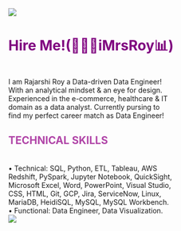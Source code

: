<img src="https://media.licdn.com/dms/image/v2/D4E16AQHCq3Ptdj4Y1A/profile-displaybackgroundimage-shrink_350_1400/profile-displaybackgroundimage-shrink_350_1400/0/1725562569645?e=1730937600&v=beta&t=5l22YlaPKDCrL_CgnAsUt-JKYjFYW9kq2uxSumd1QXE">
<h1 style="color: purple;">Hire Me!(👩🏻‍💻iMrsRoy📊) </h1> <br>
I am Rajarshi Roy a Data-driven Data Engineer! <br>
With an analytical mindset & an eye for design. <br>
Experienced in the e-commerce, healthcare & IT <br>
domain as a data analyst. Currently pursing to <br>
find my perfect career match as Data Engineer! <br>

<h2 style="color: #b044a7;">TECHNICAL SKILLS </h1><br>
•	Technical:  SQL, Python, ETL, Tableau, AWS
<br>  Redshift, PySpark, Jupyter Notebook, QuickSight, <br>
	Microsoft Excel, Word, PowerPoint, Visual Studio, <br> CSS, HTML, Git, GCP, Jira, ServiceNow, Linux, <br> MariaDB, HeidiSQL, MySQL, MySQL Workbench.<br> 
•	Functional:  Data Engineer, Data Visualization.

</span>
<br>
<img src="https://github-readme-stats.vercel.app/api?username=imrsroy&&show_icons=true&title_color=232122&icon_color=b044a7&text_color=b044a7&bg_color=ffffff">
